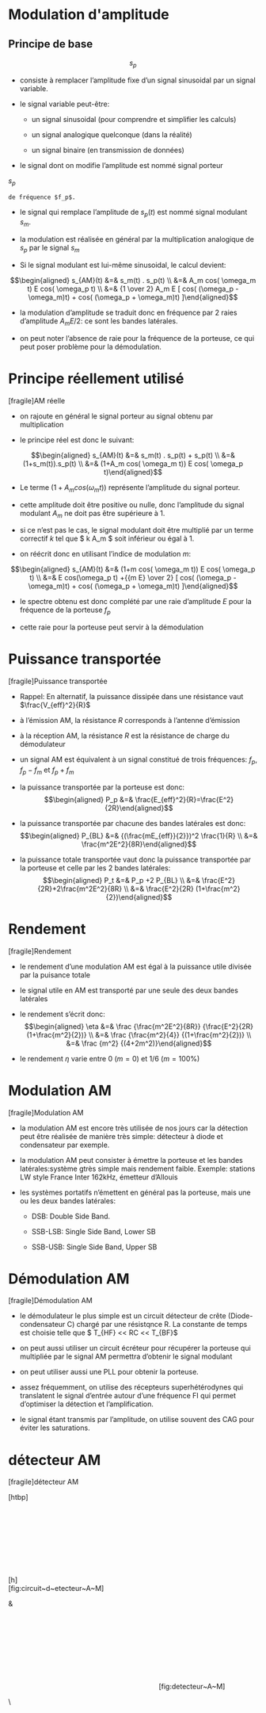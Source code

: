 
# Modulation d'amplitude


## Principe de base

$$s_p$$

-   consiste à remplacer l’amplitude fixe d’un signal sinusoidal par un
    signal variable.

-   le signal variable peut-être:

    -   un signal sinusoidal (pour comprendre et simplifier les calculs)

    -   un signal analogique quelconque (dans la réalité)

    -   un signal binaire (en transmission de données)

-   le signal dont on modifie l’amplitude est nommé signal porteur 

$s_p$

    de fréquence $f_p$.

-   le signal qui remplace l’amplitude de $s_p(t)$ est nommé signal
    modulant $s_m$.

-   la modulation est réalisée en général par la multiplication
    analogique de $s_p$ par le signal $s_m$

-   Si le signal modulant est lui-même sinusoidal, le calcul devient:

$$\begin{aligned}
s_{AM}(t) &=& s_m(t) . s_p(t) \\
     &=& A_m cos( \omega_m t) E cos( \omega_p t) \\
         &=& {1 \over 2} A_m E [ cos( (\omega_p - \omega_m)t) + cos( (\omega_p + \omega_m)t) ]\end{aligned}$$

-   la modulation d’amplitude se traduit donc en fréquence par 2 raies
    d’amplitude $A_m E/2$: ce sont les bandes latérales.

-   on peut noter l’absence de raie pour la fréquence de la porteuse, ce
    qui peut poser problème pour la démodulation.

Principe réellement utilisé
===========================

[fragile]<span>AM réelle</span>

-   on rajoute en général le signal porteur au signal obtenu par
    multiplication

-   le principe réel est donc le suivant:

$$\begin{aligned}
    s_{AM}(t) &=& s_m(t) . s_p(t) + s_p(t) \\
        &=& (1+s_m(t)).s_p(t) \\
        &=& (1+A_m cos( \omega_m t)) E cos( \omega_p t)\end{aligned}$$

-   Le terme $(1+A_m cos( \omega_m t))$ représente l’amplitude du signal
    porteur.

-   cette amplitude doit être positive ou nulle, donc l’amplitude du
    signal modulant $A_m$ ne doit pas être supérieure à 1.

-   si ce n’est pas le cas, le signal modulant doit être multiplié par
    un terme correctif $k$ tel que $ k A_m $ soit inférieur ou égal à 1.

-   on réécrit donc en utilisant l’indice de modulation $m$:

$$\begin{aligned}
    s_{AM}(t) &=& (1+m cos( \omega_m t)) E cos( \omega_p t) \\
        &=& E cos(\omega_p t) +{{m E} \over 2} [ cos( (\omega_p - \omega_m)t) + cos( (\omega_p + \omega_m)t) ]\end{aligned}$$

-   le spectre obtenu est donc complété par une raie d’amplitude $E$
    pour la fréquence de la porteuse $f_p$

-   cette raie pour la porteuse peut servir à la démodulation

Puissance transportée
=====================

[fragile]<span>Puissance transportée</span>

-   Rappel: En alternatif, la puissance dissipée dans une résistance
    vaut $\frac{V_{eff}^2}{R}$

-   à l’émission AM, la résistance $R$ corresponds à l’antenne
    d’émission

-   à la réception AM, la résistance $R$ est la résistance de charge du
    démodulateur

-   un signal AM est équivalent à un signal constitué de trois
    fréquences: $f_p$, $f_p-f_m$ et $f_p+f_m$

-   la puissance transportée par la porteuse est donc: $$\begin{aligned}
        P_p &=& \frac{E_{eff}^2}{R}=\frac{E^2}{2R}\end{aligned}$$

-   la puissance transportée par chacune des bandes latérales est donc:
    $$\begin{aligned}
        P_{BL} &=& {(\frac{mE_{eff}}{2}})^2 \frac{1}{R} \\
            &=& \frac{m^2E^2}{8R}\end{aligned}$$

-   la puissance totale transportée vaut donc la puissance transportée
    par la porteuse et celle par les 2 bandes latérales:
    $$\begin{aligned}
        P_t &=& P_p +2 P_{BL} \\
            &=& \frac{E^2}{2R}+2\frac{m^2E^2}{8R} \\
                &=& \frac{E^2}{2R} (1+\frac{m^2}{2})\end{aligned}$$

Rendement
=========

[fragile]<span>Rendement</span>

-   le rendement d’une modulation AM est égal à la puissance utile
    divisée par la puisance totale

-   le signal utile en AM est transporté par une seule des deux bandes
    latérales

-   le rendement s’écrit donc: $$\begin{aligned}
        \eta &=& \frac {\frac{m^2E^2}{8R}} {\frac{E^2}{2R} (1+\frac{m^2}{2})} \\
        &=& \frac {\frac{m^2}{4}} {(1+\frac{m^2}{2})} \\
        &=& \frac {m^2} {(4+2m^2)}\end{aligned}$$

-   le rendement $\eta$ varie entre 0 ($m=0$) et $1/6$ ($m=100\%$)

Modulation AM
=============

[fragile]<span>Modulation AM</span>

-   la modulation AM est encore très utilisée de nos jours car la
    détection peut être réalisée de manière très simple: détecteur à
    diode et condensateur par exemple.

-   la modulation AM peut consister à émettre la porteuse et les bandes
    latérales:système gtrès simple mais rendement faible. Exemple:
    stations LW style France Inter 162kHz, émetteur d’Allouis

-   les systèmes portatifs n’émettent en général pas la porteuse, mais
    une ou les deux bandes latérales:

    -   DSB: Double Side Band.

    -   SSB-LSB: Single Side Band, Lower SB

    -   SSB-USB: Single Side Band, Upper SB

Démodulation AM
===============

[fragile]<span>Démodulation AM</span>

-   le démodulateur le plus simple est un circuit détecteur de crête
    (Diode-condensateur C) chargé par une résistqnce R. La constante de
    temps est choisie telle que $ T_{HF} << RC << T_{BF}$

-   on peut aussi utiliser un circuit écréteur pour récupérer la
    porteuse qui multipliée par le signal AM permettra d’obtenir le
    signal modulant

-   on peut utiliser aussi une PLL pour obtenir la porteuse.

-   assez fréquemment, on utilise des récepteurs superhétérodynes qui
    translatent le signal d’entrée autour d’une fréquence FI qui permet
    d’optimiser la détection et l’amplification.

-   le signal étant transmis par l’amplitude, on utilise souvent des CAG
    pour éviter les saturations.

détecteur AM
============

[fragile]<span>détecteur AM</span>

[htbp]

[h] ![image](C:/Users/gl/Downloads/circuit_detecteur_AM.pdf)
[fig:circuit~d~etecteur~A~M]

&

![image](C:/Users/gl/Downloads/detecteur_AM.pdf) [fig:detecteur~A~M]

\
